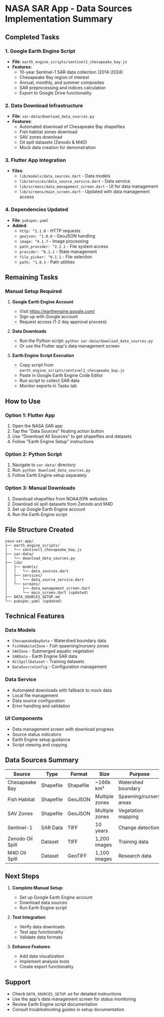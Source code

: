 # NASA SAR App - Data Sources Implementation Summary

## Completed Tasks

### 1. Google Earth Engine Script
- **File**: `earth_engine_scripts/sentinel1_chesapeake_bay.js`
- **Features**:
  - 10-year Sentinel-1 SAR data collection (2014-2024)
  - Chesapeake Bay region of interest
  - Annual, monthly, and summer composites
  - SAR preprocessing and indices calculation
  - Export to Google Drive functionality

### 2. Data Download Infrastructure
- **File**: `sar-data/download_data_sources.py`
- **Features**:
  - Automated download of Chesapeake Bay shapefiles
  - Fish habitat zones download
  - SAV zones download
  - Oil spill datasets (Zenodo & M4D)
  - Mock data creation for demonstration

### 3. Flutter App Integration
- **Files**: 
  - `lib/models/data_sources.dart` - Data models
  - `lib/services/data_source_service.dart` - Data service
  - `lib/screens/data_management_screen.dart` - UI for data management
  - `lib/screens/main_screen.dart` - Updated with data management access

### 4. Dependencies Updated
- **File**: `pubspec.yaml`
- **Added**:
  - `http: ^1.1.0` - HTTP requests
  - `geojson: ^1.0.0` - GeoJSON handling
  - `image: ^4.1.7` - Image processing
  - `path_provider: ^2.1.1` - File system access
  - `provider: ^6.1.1` - State management
  - `file_picker: ^6.1.1` - File selection
  - `path: ^1.8.3` - Path utilities

## Remaining Tasks

### Manual Setup Required
1. **Google Earth Engine Account**
   - Visit https://earthengine.google.com/
   - Sign up with Google account
   - Request access (1-2 day approval process)

2. **Data Downloads**
   - Run the Python script: `python sar-data/download_data_sources.py`
   - Or use the Flutter app's data management screen

3. **Earth Engine Script Execution**
   - Copy script from `earth_engine_scripts/sentinel1_chesapeake_bay.js`
   - Paste in Google Earth Engine Code Editor
   - Run script to collect SAR data
   - Monitor exports in Tasks tab

## How to Use

### Option 1: Flutter App
1. Open the NASA SAR app
2. Tap the "Data Sources" floating action button
3. Use "Download All Sources" to get shapefiles and datasets
4. Follow "Earth Engine Setup" instructions

### Option 2: Python Script
1. Navigate to `sar-data/` directory
2. Run: `python download_data_sources.py`
3. Follow Earth Engine setup separately

### Option 3: Manual Downloads
1. Download shapefiles from NOAA/EPA websites
2. Download oil spill datasets from Zenodo and M4D
3. Set up Google Earth Engine account
4. Run the Earth Engine script

## File Structure Created

```
nasa-sar-app/
├── earth_engine_scripts/
│   └── sentinel1_chesapeake_bay.js
├── sar-data/
│   └── download_data_sources.py
├── lib/
│   ├── models/
│   │   └── data_sources.dart
│   ├── services/
│   │   └── data_source_service.dart
│   └── screens/
│       ├── data_management_screen.dart
│       └── main_screen.dart (updated)
├── DATA_SOURCES_SETUP.md
└── pubspec.yaml (updated)
```

## Technical Features

### Data Models
- `ChesapeakeBayData` - Watershed boundary data
- `FishHabitatZone` - Fish spawning/nursery zones
- `SAVZone` - Submerged aquatic vegetation
- `SARData` - Earth Engine SAR data
- `OilSpillDataset` - Training datasets
- `DataSourceConfig` - Configuration management

### Data Service
- Automated downloads with fallback to mock data
- Local file management
- Data source configuration
- Error handling and validation

### UI Components
- Data management screen with download progress
- Source status indicators
- Earth Engine setup guidance
- Script viewing and copying

## Data Sources Summary

| Source | Type | Format | Size | Purpose |
|--------|------|--------|------|---------|
| Chesapeake Bay | Shapefile | Shapefile | ~166k km² | Watershed boundary |
| Fish Habitat | Shapefile | GeoJSON | Multiple zones | Spawning/nursery areas |
| SAV Zones | Shapefile | GeoJSON | Multiple zones | Vegetation mapping |
| Sentinel-1 | SAR Data | TIFF | 10 years | Change detection |
| Zenodo Oil Spill | Dataset | TIFF | 1,200 images | Training data |
| M4D Oil Spill | Dataset | GeoTIFF | 1,100 images | Research data |

## Next Steps

1. **Complete Manual Setup**:
   - Set up Google Earth Engine account
   - Download data sources
   - Run Earth Engine script

2. **Test Integration**:
   - Verify data downloads
   - Test app functionality
   - Validate data formats

3. **Enhance Features**:
   - Add data visualization
   - Implement analysis tools
   - Create export functionality

## Support

- Check `DATA_SOURCES_SETUP.md` for detailed instructions
- Use the app's data management screen for status monitoring
- Review Earth Engine script documentation
- Consult troubleshooting guides in setup documentation
